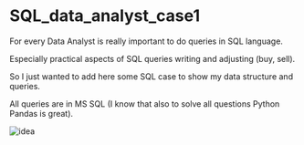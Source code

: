 # SQL_data_analyst_case1

For every Data Analyst is really important to do queries in SQL language.

Especially practical aspects of SQL queries writing and adjusting (buy, sell).

So I just wanted to add here some SQL case to show my data structure and queries.

All queries are in MS SQL (I know that also to solve all questions Python Pandas is great).

![idea](https://user-images.githubusercontent.com/72028760/133896030-51af00f6-ffa0-4a8d-8f82-dff7538674fa.jpg)
